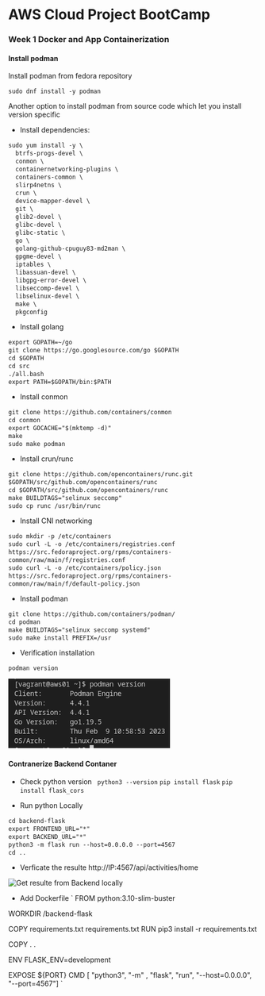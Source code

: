 # AWS Cloud Project BootCamp 
### Week 1 Docker and App Containerization

#### Install podman
Install podman from fedora repository 
```
sudo dnf install -y podman
```

Another option to install podman from source code which let you install version specific 
- Install dependencies: 
```
sudo yum install -y \
  btrfs-progs-devel \
  conmon \
  containernetworking-plugins \
  containers-common \
  slirp4netns \
  crun \
  device-mapper-devel \
  git \
  glib2-devel \
  glibc-devel \
  glibc-static \
  go \
  golang-github-cpuguy83-md2man \
  gpgme-devel \
  iptables \
  libassuan-devel \
  libgpg-error-devel \
  libseccomp-devel \
  libselinux-devel \
  make \
  pkgconfig
```

- Install golang 
```
export GOPATH=~/go
git clone https://go.googlesource.com/go $GOPATH
cd $GOPATH
cd src
./all.bash
export PATH=$GOPATH/bin:$PATH
```

- Install conmon 
```
git clone https://github.com/containers/conmon
cd conmon
export GOCACHE="$(mktemp -d)"
make
sudo make podman
```

- Install crun/runc
```
git clone https://github.com/opencontainers/runc.git $GOPATH/src/github.com/opencontainers/runc
cd $GOPATH/src/github.com/opencontainers/runc
make BUILDTAGS="selinux seccomp"
sudo cp runc /usr/bin/runc
```

- Install CNI networking
```
sudo mkdir -p /etc/containers
sudo curl -L -o /etc/containers/registries.conf https://src.fedoraproject.org/rpms/containers-common/raw/main/f/registries.conf
sudo curl -L -o /etc/containers/policy.json https://src.fedoraproject.org/rpms/containers-common/raw/main/f/default-policy.json
```

- Install podman
```
git clone https://github.com/containers/podman/
cd podman
make BUILDTAGS="selinux seccomp systemd"
sudo make install PREFIX=/usr
```

- Verification installation 
```
podman version
```
![verification podman installation](images/week01-podman-version.png)

#### Contranerize Backend Contaner #### 

- Check python version
```  python3 --version ```
``` pip install flask ```
``` pip install flask_cors ```

- Run python Locally 

```
cd backend-flask
export FRONTEND_URL="*"
export BACKEND_URL="*"
python3 -m flask run --host=0.0.0.0 --port=4567
cd ..
``` 
- Verficate the resulte 
http://IP:4567/api/activities/home

![Get resulte from Backend locally](images/week01-python-locally.png)


- Add Dockerfile 
`
FROM python:3.10-slim-buster

WORKDIR /backend-flask

COPY requirements.txt requirements.txt
RUN pip3 install -r requirements.txt

COPY . .

ENV FLASK_ENV=development

EXPOSE ${PORT}
CMD [ "python3", "-m" , "flask", "run", "--host=0.0.0.0", "--port=4567"]
`

